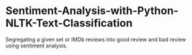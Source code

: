 # Sentiment-Analysis-with-Python-NLTK-Text-Classification

Segregating a given set or IMDb reviews into good review and bad review using sentiment analysis.
